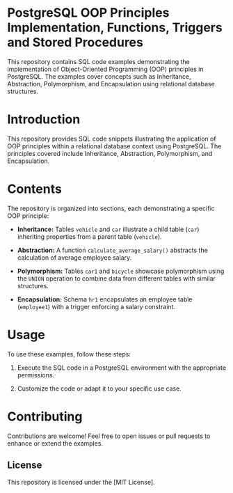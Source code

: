 
# PostgreSQL OOP Principles Implementation, Functions, Triggers and Stored Procedures 

This repository contains SQL code examples demonstrating the implementation of Object-Oriented Programming (OOP) principles in PostgreSQL. The examples cover concepts such as Inheritance, Abstraction, Polymorphism, and Encapsulation using relational database structures.



# Introduction

This repository provides SQL code snippets illustrating the application of OOP principles within a relational database context using PostgreSQL. The principles covered include Inheritance, Abstraction, Polymorphism, and Encapsulation.

# Contents

The repository is organized into sections, each demonstrating a specific OOP principle:

- **Inheritance:** Tables `vehicle` and `car` illustrate a child table (`car`) inheriting properties from a parent table (`vehicle`).
  
- **Abstraction:** A function `calculate_average_salary()` abstracts the calculation of average employee salary.

- **Polymorphism:** Tables `car1` and `bicycle` showcase polymorphism using the `UNION` operation to combine data from different tables with similar structures.

- **Encapsulation:** Schema `hr1` encapsulates an employee table (`employee1`) with a trigger enforcing a salary constraint.

# Usage

To use these examples, follow these steps:

1. Execute the SQL code in a PostgreSQL environment with the appropriate permissions.

2. Customize the code or adapt it to your specific use case.



# Contributing

Contributions are welcome! Feel free to open issues or pull requests to enhance or extend the examples.

## License

This repository is licensed under the [MIT License].
